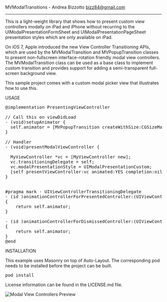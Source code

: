 
MVModalTransitions - Andrea Bizzotto <bizz84@gmail.com>

-------------------------------------------------------

This is a light-weight library that shows how to present custom view controllers modally on iPad and iPhone without recurring to the UIModalPresentationFormSheet and UIModalPresentationPageSheet presentation styles which are only available on iPad.

On iOS 7, Apple introduced the new View Controller Transitioning APIs, which are used by the MVModalTransition and MVPopupTransition classes to present non-fullscreen interface-rotation friendly modal view controllers.
The MVModalTransition class can be used as a base class to implement custom transition and provides support for adding a semi-transparent full-screen background view.

This sample project comes with a custom modal picker view that illustrates how to use this.

USAGE

<pre>
@implementation PresentingViewController

// Call this on viewDidLoad
- (void)setupAnimator {
  self.animator = [MVPopupTransition createWithSize:CGSizeMake(300, 300) dimBackground:YES shouldDismissOnBackgroundViewTap:NO delegate:nil];
}

// Handler
- (void)presentModalViewController {

  MyViewController *vc = [MyViewController new];
  vc.transitioningDelegate = self;
  vc.modalPresentationStyle = UIModalPresentationCustom;
  [self presentViewController:vc animated:YES completion:nil];  
}


#pragma mark - UIViewControllerTransitioningDelegate
- (id <UIViewControllerAnimatedTransitioning>)animationControllerForPresentedController:(UIViewController *)presented presentingController:(UIViewController *)presenting sourceController:(UIViewController *)source
{
    return self.animator;
}

- (id <UIViewControllerAnimatedTransitioning>)animationControllerForDismissedController:(UIViewController *)dismissed
{
    return self.animator;
}
@end
</pre>

INSTALLATION

This example uses Masonry on top of Auto-Layout. The corresponding pod needs to be installed before the project can be built.

<pre>
pod install
</pre>

License information can be found in the LICENSE.md file.

![Modal View Controllers Preview](https://github.com/bizz84/MVModalTransitions/raw/master/Screenshots/ModalPortrait.png "Modal View Controllers Preview")